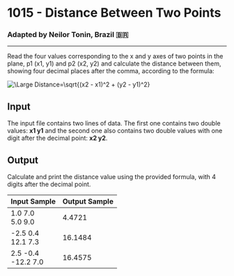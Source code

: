 # 1015 - Distance Between Two Points
### Adapted by Neilor Tonin, Brazil <span>&#x1f1e7;&#x1f1f7;</span>
---

Read the four values corresponding to the x and y axes of two points in the plane, p1 (x1, y1) and p2 (x2, y2) and calculate the distance between them, showing four decimal places after the comma, according to the formula:

<img src="https://latex.codecogs.com/svg.latex?\Large&space;Distance=\sqrt{(x2 - x1)^2 + (y2 - y1)^2}" title="\Large Distance=\sqrt{(x2 - x1)^2 + (y2 - y1)^2}"/></br>

## Input

The input file contains two lines of data. The first one contains two double values: **x1 y1** and the second one also contains two double values with one digit after the decimal point: **x2 y2**.

## Output

Calculate and print the distance value using the provided formula, with 4 digits after the decimal point.

| Input Sample | Output Sample |
| --- | --- |
|1.0 7.0</br>5.0 9.0|4.4721|
|-2.5 0.4</br>12.1 7.3|16.1484|
2.5 -0.4</br>-12.2 7.0|16.4575|